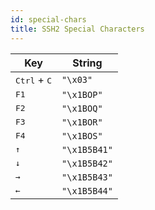 ```yaml
---
id: special-chars
title: SSH2 Special Characters
---
```


|Key|String|
|---|---|
|<kbd>Ctrl</kbd> + <kbd>C</kbd>|`"\x03"`|
|<kbd>F1</kbd>|`"\x1BOP"`|
|<kbd>F2</kbd>|`"\x1BOQ"`|
|<kbd>F3</kbd>|`"\x1BOR"`|
|<kbd>F4</kbd>|`"\x1BOS"`|
|<kbd>↑</kbd>|`"\x1B5B41"`|
|<kbd>↓</kbd>|`"\x1B5B42"`|
|<kbd>→</kbd>|`"\x1B5B43"`|
|<kbd>←</kbd>|`"\x1B5B44"`|